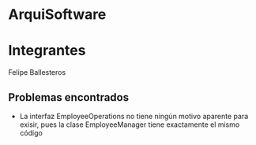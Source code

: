# ArquiSoftware
# Integrantes
  Felipe Ballesteros


## Problemas encontrados
- La interfaz EmployeeOperations no tiene ningún motivo aparente para exisir, pues la clase EmployeeManager tiene exactamente el mismo código
